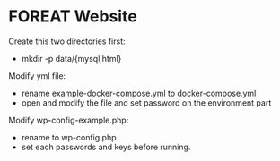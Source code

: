 # FOREAT Website
Create this two directories first:
- mkdir -p data/{mysql,html}

Modify yml file:
- rename example-docker-compose.yml to docker-compose.yml
- open and modify the file and set password on the environment part

Modify wp-config-example.php:
- rename to wp-config.php
- set each passwords and keys before running.